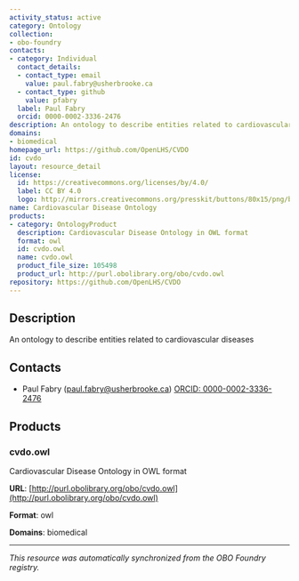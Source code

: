 ```yaml
---
activity_status: active
category: Ontology
collection:
- obo-foundry
contacts:
- category: Individual
  contact_details:
  - contact_type: email
    value: paul.fabry@usherbrooke.ca
  - contact_type: github
    value: pfabry
  label: Paul Fabry
  orcid: 0000-0002-3336-2476
description: An ontology to describe entities related to cardiovascular diseases
domains:
- biomedical
homepage_url: https://github.com/OpenLHS/CVDO
id: cvdo
layout: resource_detail
license:
  id: https://creativecommons.org/licenses/by/4.0/
  label: CC BY 4.0
  logo: http://mirrors.creativecommons.org/presskit/buttons/80x15/png/by.png
name: Cardiovascular Disease Ontology
products:
- category: OntologyProduct
  description: Cardiovascular Disease Ontology in OWL format
  format: owl
  id: cvdo.owl
  name: cvdo.owl
  product_file_size: 105498
  product_url: http://purl.obolibrary.org/obo/cvdo.owl
repository: https://github.com/OpenLHS/CVDO
---
```

## Description

An ontology to describe entities related to cardiovascular diseases

## Contacts

- Paul Fabry (paul.fabry@usherbrooke.ca) [ORCID: 0000-0002-3336-2476](https://orcid.org/0000-0002-3336-2476)

## Products

### cvdo.owl

Cardiovascular Disease Ontology in OWL format

**URL**: [http://purl.obolibrary.org/obo/cvdo.owl](http://purl.obolibrary.org/obo/cvdo.owl)

**Format**: owl

**Domains**: biomedical

---

*This resource was automatically synchronized from the OBO Foundry registry.*